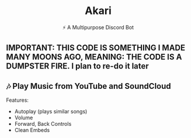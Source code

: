 <div align="center">
  <h1>Akari</h1>
  <p>⚡ A Multipurpose Discord Bot</p>
</div>

## IMPORTANT: THIS CODE IS SOMETHING I MADE MANY MOONS AGO, MEANING: THE CODE IS A DUMPSTER FIRE. I plan to re-do it later

## 🎶 Play Music from YouTube and SoundCloud
Features:
- Autoplay (plays similar songs)
- Volume
- Forward, Back Controls
- Clean Embeds
